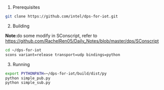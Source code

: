 1. Prerequisites
```bash
git clone https://github.com/intel/dps-for-iot.git
```
2. Building
  
  **Note**:do some modify in SConscript, refer to https://github.com/RachelRen05/Daily_Notes/blob/master/dps/SConscript
```bash
cd ~/dps-for-iot
scons variant=release transport=udp bindings=python
```
3. Running
```bash
export PYTHONPATH=~/dps-for-iot/build/dist/py
python simple_pub.py
python simple_sub.py
```
